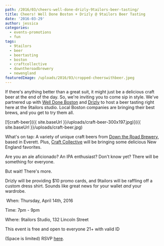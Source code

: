 ```yaml
---
path: /2016/03/cheers-well-done-drizly-9tailors-beer-tasting/
title: Cheers! Well Done Boston + Drizly @ 9tailors Beer Tasting
date: '2016-03-29'
author: jessica
categories:
  - events-promotions
  - fun
tags:
  - 9tailors
  - beer
  - beertasting
  - boston
  - craftcollective
  - downtheroadbrewery
  - newengland
featuredImage: /uploads/2016/03/cropped-cheerswithbeer.jpeg
---
```

If there's anything better than a great suit, it might just be a delicious craft beer at the end of the day. So, we're inviting you to come sip in style. We've partnered up with [Well Done Boston](http://welldoneboston.com/) and [Drizly](https://drizly.com/) to host a beer tasting right here at the 9tailors studio. Local Boston companies are bringing their best brews, and you get to try them all.

[![craft-beer]({{ site.baseUrl }}/uploads/craft-beer-300x197.jpg)]({{ site.baseUrl }}/uploads/craft-beer.jpg)

What's on tap: A variety of unique craft beers from [Down the Road Brewery](http://downtheroadbrewery.com/), based in Everett. Plus, [Craft Collective](http://www.getcraft.co/) will be bringing some delicious New England favorites.

Are you an ale aficionado? An IPA enthusiast? Don't know yet? There will be something for everyone.

But wait! There's more.

Drizly will be providing $10 promo cards, and 9tailors will be raffling off a custom dress shirt. Sounds like great news for your wallet _and_ your wardrobe.

 When: Thursday, April 14th, 2016

Time: 7pm - 9pm

Where: 9tailors Studio, 132 Lincoln Street

This event is free and open to everyone 21+ with valid ID

(Space is limited) RSVP [here](https://www.eventbrite.com/e/well-done-drizly-9tailors-beer-tasting-tickets-24018442809).